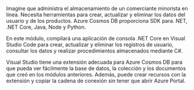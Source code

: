 Imagine que administra el almacenamiento de un comerciante minorista en línea. Necesita herramientas para crear, actualizar y eliminar los datos del usuario y de los productos. Azure Cosmos DB proporciona SDK para. NET, .NET Core, Java, Node y Python.

En este módulo, compilará una aplicación de consola .NET Core en Visual Studio Code para crear, actualizar y eliminar los registros de usuario, consultar los datos y realizar procedimientos almacenados mediante C#.

Visual Studio tiene una extensión adecuada para Azure Cosmos DB para que pueda ver fácilmente la base de datos, la colección y los documentos que creó en los módulos anteriores. Además, puede crear recursos con la extensión y copiar la cadena de conexión sin tener que abrir Azure Portal.
